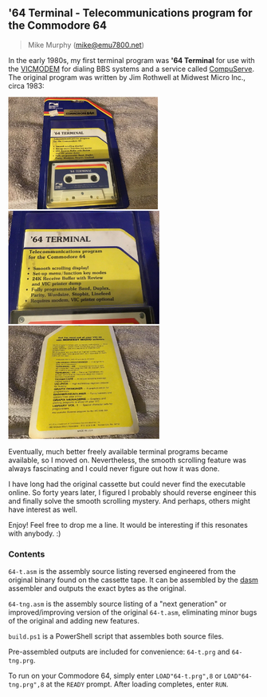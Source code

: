 ## '64 Terminal - Telecommunications program for the Commodore 64
> Mike Murphy (mike@emu7800.net)
>
In the early 1980s, my first terminal program was **'64 Terminal** for use with the
[VICMODEM](https://www.oldcomputr.com/commodore-vicmodem-1982/)
for dialing BBS systems and a service called
[CompuServe](https://www.compuserve.com).
The original program was written by Jim Rothwell at Midwest Micro Inc., circa 1983:

<img src="images/1.jpg" width="300"/><img src="images/3.jpg" height="227" /><img src="images/2.jpg" height="227"/>

Eventually, much better freely available terminal programs became available, so I moved on. Nevertheless, the smooth scrolling feature was always fascinating and I could never figure out
how it was done.

I have long had the original cassette but could never find the executable online.
So forty years later, I figured I probably should reverse engineer this and finally solve the
smooth scrolling mystery. And perhaps, others might have interest as well.

Enjoy! Feel free to drop me a line. It would be interesting if this resonates with anybody. :)

### Contents

`64-t.asm` is the assembly source listing reversed engineered from the original binary found on the cassette tape. It can be assembled by the [dasm](https://dasm-assembler.github.io/)
assembler and outputs the exact bytes as the original.

`64-tng.asm` is the assembly source listing of a "next generation" or improved/improving version
of the original `64-t.asm`, eliminating minor bugs of the original and adding new features.

`build.ps1` is a PowerShell script that assembles both source files.

Pre-assembled outputs are included for convenience: `64-t.prg` and `64-tng.prg`.

To run on your Commodore 64, simply enter `LOAD"64-t.prg",8` or `LOAD"64-tng.prg",8`
at the `READY` prompt.
After loading completes, enter `RUN`.
